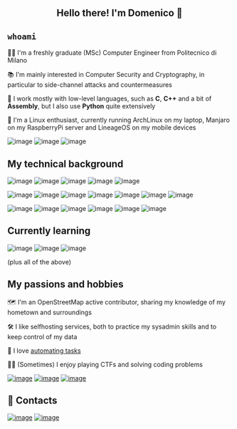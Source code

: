 
<!--
**DomenicoCacace/DomenicoCacace** is a ✨ _special_ ✨ repository because its `README.md` (this file) appears on your GitHub profile.

Here are some ideas to get you started:

- 🔭 I’m currently working on ...
- 🌱 I’m currently learning ...
- 👯 I’m looking to collaborate on ...
- 🤔 I’m looking for help with ...
- 💬 Ask me about ...
- 📫 How to reach me: ...
- 😄 Pronouns: ...
- ⚡ Fun fact: ...
-->

<h2 align="center">
  Hello there! I'm Domenico 👋
</h2>

## <code>whoami</code>
🙋‍♂️ I'm a freshly graduate (MSc) Computer Engineer from Politecnico di Milano

📚 I'm mainly interested in Computer Security and Cryptography, in particular to side-channel attacks and countermeasures

🔨 I work mostly with low-level languages, such as **C**, **C++** and a bit of **Assembly**, but I also use **Python** quite extensively

🐧 I'm a Linux enthusiast, currently running ArchLinux on my laptop, Manjaro on my RaspberryPi server and LineageOS on my mobile devices

![image](https://img.shields.io/badge/Arch_Linux-1793D1?style=for-the-badge&logo=arch-linux&logoColor=white)
![image](https://img.shields.io/badge/manjaro-35BF5C?style=for-the-badge&logo=manjaro&logoColor=white)
![image](https://img.shields.io/badge/lineageos-167C80?style=for-the-badge&logo=lineageos&logoColor=white)


## My technical background
![image](https://img.shields.io/badge/C-00599C?style=for-the-badge&logo=c&logoColor=white)
![image](https://img.shields.io/badge/C%2B%2B-00599C?style=for-the-badge&logo=c%2B%2B&logoColor=white)
![image](https://img.shields.io/badge/Python-FFD43B?style=for-the-badge&logo=python&logoColor=blue)
![image](https://img.shields.io/badge/LaTeX-47A141?style=for-the-badge&logo=LaTeX&logoColor=white)
![image](https://img.shields.io/badge/GIT-E44C30?style=for-the-badge&logo=git&logoColor=white)


![image](https://img.shields.io/badge/Linux-FCC624?style=for-the-badge&logo=linux&logoColor=black)
![image](https://img.shields.io/badge/CMake-064F8C?style=for-the-badge&logo=cmake&logoColor=white)
![image](https://img.shields.io/badge/Shell_Script-121011?style=for-the-badge&logo=gnu-bash&logoColor=white)
![image](https://img.shields.io/badge/Markdown-000000?style=for-the-badge&logo=markdown&logoColor=white)
![image](https://img.shields.io/badge/Numpy-777BB4?style=for-the-badge&logo=numpy&logoColor=white)
![image](https://img.shields.io/badge/Arduino-00979D?style=for-the-badge&logo=Arduino&logoColor=white)
![image](https://img.shields.io/badge/Raspberry%20Pi-A22846?style=for-the-badge&logo=Raspberry%20Pi&logoColor=white)

![image](https://img.shields.io/badge/TensorFlow-FF6F00?style=for-the-badge&logo=TensorFlow&logoColor=white)
![image](https://img.shields.io/badge/Nginx-009639?style=for-the-badge&logo=nginx&logoColor=white)
![image](https://img.shields.io/badge/Github%20Actions-282a2e?style=for-the-badge&logo=githubactions&logoColor=367cfe)
![image](https://img.shields.io/badge/CSS3-1572B6?style=for-the-badge&logo=css3&logoColor=white)
![image](https://img.shields.io/badge/HTML5-E34F26?style=for-the-badge&logo=html5&logoColor=white)
![image](https://img.shields.io/badge/MySQL-005C84?style=for-the-badge&logo=mysql&logoColor=white)

## Currently learning
![image](https://img.shields.io/badge/Rust-000000?style=for-the-badge&logo=rust&logoColor=white)
![image](https://img.shields.io/badge/Ansible-000000?style=for-the-badge&logo=ansible&logoColor=white)
![image](https://img.shields.io/badge/Docker-2CA5E0?style=for-the-badge&logo=docker&logoColor=white)

(plus all of the above)


## My passions and hobbies
🗺️ I'm an OpenStreetMap active contributor, sharing my knowledge of my hometown and surroundings

🛠️ I like selfhosting services, both to practice my sysadmin skills and to keep control of my data

🤖 I love [automating tasks](https://xkcd.com/974/)

👨‍💻 (Sometimes) I enjoy playing CTFs and solving coding problems

[![image](https://img.shields.io/badge/OpenStreetMap-7EBC6F?style=for-the-badge&logo=OpenStreetMap&logoColor=white)](https://openstreetmap.org/user/DomenicoCacace)
[![image](https://img.shields.io/badge/HackTheBox-111927?style=for-the-badge&logo=Hack%20The%20Box&logoColor=9FEF00)](https://app.hackthebox.com/)
[![image](https://img.shields.io/badge/-LeetCode-FFA116?style=for-the-badge&logo=LeetCode&logoColor=black)](https://leetcode.com/quietLinguine/)

## 💬 Contacts
[![image](https://img.shields.io/badge/LinkedIn-0077B5?style=for-the-badge&logo=linkedin&logoColor=white)](https://linkedin.com/DomenicoCacace)
[![image](https://img.shields.io/badge/ProtonMail-8B89CC?style=for-the-badge&logo=protonmail&logoColor=white)](mailto:domenico.cacace+ghreadme@protonmail.com)

